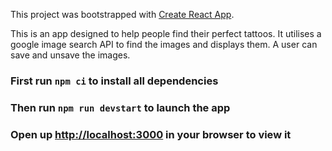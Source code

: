 This project was bootstrapped with [Create React App](https://github.com/facebook/create-react-app).

This is an app designed to help people find their perfect tattoos. It utilises a google image search API to find the images and displays them. A user can save and unsave the images.

### First run `npm ci` to install all dependencies
### Then run `npm run devstart` to launch the app
### Open up [http://localhost:3000](http://localhost:3000) in your browser to view it
